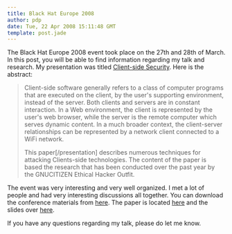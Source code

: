 ```yaml
---
title: Black Hat Europe 2008
author: pdp
date: Tue, 22 Apr 2008 15:11:48 GMT
template: post.jade
---
```


The Black Hat Europe 2008 event took place on the 27th and 28th of March. In this post, you will be able to find information regarding my talk and research. My presentation was titled [Client-side Security](http://www.blackhat.com/html/bh-europe-08/bh-eu-08-speakers.html#Petkov). Here is the abstract:

> Client-side software generally refers to a class of computer programs that are executed on the client, by the user's supporting environment, instead of the server. Both clients and servers are in constant interaction. In a Web environment, the client is represented by the user's web browser, while the server is the remote computer which serves dynamic content. In a much broader context, the client-server relationships can be represented by a network client connected to a WiFi network.
> 
> This paper[/presentation] describes numerous techniques for attacking Clients-side technologies. The content of the paper is based the research that has been conducted over the past year by the GNUCITIZEN Ethical Hacker Outfit.

The event was very interesting and very well organized. I met a lot of people and had very interesting discussions all together. You can download the conference materials from [here](/files/2008/04/pdp-gnucitizen.zip). The paper is located [here](/files/2008/04/client-side-security-one-year-later.pdf) and the slides over [here](/files/2008/04/client-side-security-slides-bh.pdf).

If you have any questions regarding my talk, please do let me know.
